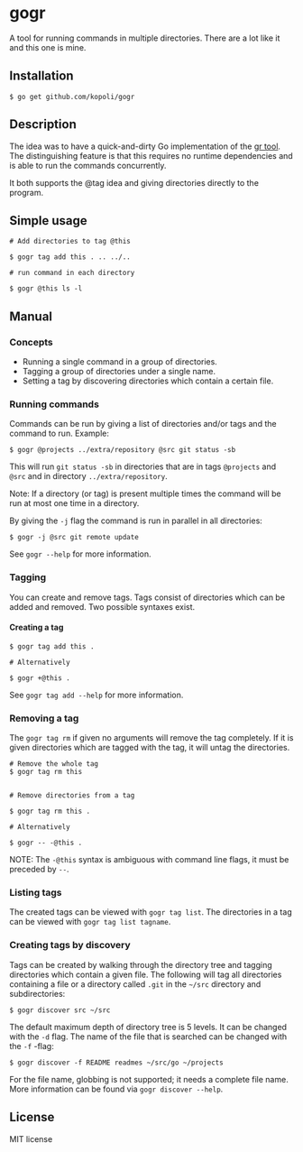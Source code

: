 # gogr

A tool for running commands in multiple directories. There are a lot like it
and this one is mine.

## Installation

```
$ go get github.com/kopoli/gogr
```

## Description

The idea was to have a quick-and-dirty Go implementation of the
[gr tool](http://mixu.net/gr/).  The distinguishing feature is that this
requires no runtime dependencies and is able to run the commands concurrently.

It both supports the @tag idea and giving directories directly to the program. 

## Simple usage

```
# Add directories to tag @this

$ gogr tag add this . .. ../..

# run command in each directory

$ gogr @this ls -l

```

## Manual

### Concepts

- Running a single command in a group of directories.
- Tagging a group of directories under a single name.
- Setting a tag by discovering directories which contain a certain file.

### Running commands

Commands can be run by giving a list of directories and/or tags and the
command to run. Example:

```
$ gogr @projects ../extra/repository @src git status -sb
```

This will run `git status -sb` in directories that are in tags `@projects` and
`@src` and in directory `../extra/repository`.

Note: If a directory (or tag) is present multiple times the command will be
run at most one time in a directory.

By giving the `-j` flag the command is run in parallel in all directories:

```
$ gogr -j @src git remote update
```

See `gogr --help` for more information.

### Tagging

You can create and remove tags. Tags consist of directories which can be added
and removed. Two possible syntaxes exist.

#### Creating a tag

```
$ gogr tag add this .

# Alternatively

$ gogr +@this .
```

See `gogr tag add --help` for more information.

### Removing a tag

The `gogr tag rm` if given no arguments will remove the tag completely. If it
is given directories which are tagged with the tag, it will untag the directories.

```
# Remove the whole tag
$ gogr tag rm this


# Remove directories from a tag

$ gogr tag rm this .

# Alternatively

$ gogr -- -@this .
```

NOTE: The `-@this` syntax is ambiguous with command line flags, it must be
preceded by `--`.

### Listing tags

The created tags can be viewed with `gogr tag list`. The directories in a tag
can be viewed with `gogr tag list tagname`.


### Creating tags by discovery

Tags can be created by walking through the directory tree and tagging
directories which contain a given file. The following will tag all directories
containing a file or a directory called `.git` in the `~/src` directory and
subdirectories:

```
$ gogr discover src ~/src
```

The default maximum depth of directory tree is 5 levels. It can be changed
with the `-d` flag. The name of the file that is searched can be changed with
the `-f` -flag:

```
$ gogr discover -f README readmes ~/src/go ~/projects
```

For the file name, globbing is not supported; it needs a complete file
name. More information can be found via `gogr discover --help`.

## License

MIT license
